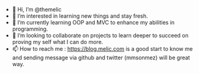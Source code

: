- 👋 Hi, I’m @themelic
- 👀 I’m interested in learning new things and stay fresh.
- 🌱 I’m currently learning OOP and MVC to enhance my abilities in programming.
- 💞️ I’m looking to collaborate on projects to learn deeper to succeed on proving my self what I can do more.
- 📫 How to reach me : https://blog.melic.com is a good start to know me and sending message via github and twitter (mmsonmez) will be great way.

<!---
themelic/themelic is a ✨ special ✨ repository because its `README.md` (this file) appears on your GitHub profile.
You can click the Preview link to take a look at your changes.
--->
